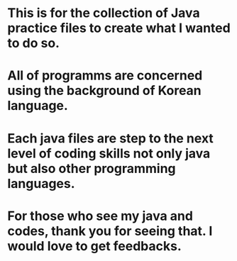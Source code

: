 # This is for the collection of Java practice files to create what I wanted to do so.
# All of programms are concerned using the background of Korean language.
# Each java files are step to the next level of coding skills not only java but also other programming languages.

# For those who see my java and codes, thank you for seeing that. I would love to get feedbacks.
